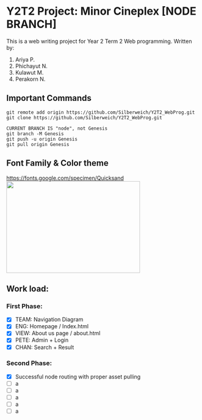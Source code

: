 # Y2T2 Project: Minor Cineplex [NODE BRANCH]

This is a web writing project for Year 2 Term 2 Web programming. Written by:
1. Ariya P. 
2. Phichayut N.
3. Kulawut M.
4. Perakorn N.
## Important Commands 
```
git remote add origin https://github.com/Silberweich/Y2T2_WebProg.git
git clone https://github.com/Silberweich/Y2T2_WebProg.git

CURRENT BRANCH IS "node", not Genesis
git branch -M Genesis
git push -u origin Genesis
git pull origin Genesis
```
## Font Family & Color theme
https://fonts.google.com/specimen/Quicksand
<img src="https://imgur.com/4VkTE4p.png" width="350" height="240">

## Work load:
### First Phase:
- [x] TEAM: Navigation Diagram
- [x] ENG: Homepage / Index.html
- [x] VIEW: About us page / about.html
- [x] PETE: Admin + Login
- [x] CHAN: Search + Result
### Second Phase:
- [x] Successful node routing with proper asset pulling
- [ ] a
- [ ] a
- [ ] a
- [ ] a
- [ ] a
